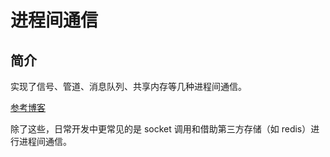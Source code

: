 # 进程间通信

## 简介

实现了信号、管道、消息队列、共享内存等几种进程间通信。

[参考博客](https://www.cnblogs.com/luo77/p/5816326.html)

除了这些，日常开发中更常见的是 socket 调用和借助第三方存储（如 redis）进行进程间通信。
